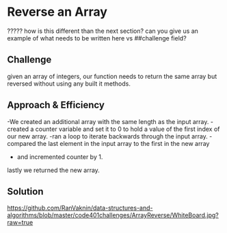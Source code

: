 # Reverse an Array
????? how is this different than the next section? can you give us an example of what needs to be written here vs ##challenge field?

## Challenge
given an array of integers, our function needs to return the same array but reversed without using any built it methods.

## Approach & Efficiency
-We created an additional array with the same length as the input array.
-created a counter variable and set it to 0 to hold a value of the first index of our new array.
-ran a loop to iterate backwards through the input array. 
-compared the last element in the input array to the first in the new array 
- and incremented counter by 1.

lastly we returned the new array.
## Solution
https://github.com/RanVaknin/data-structures-and-algorithms/blob/master/code401challenges/ArrayReverse/WhiteBoard.jpg?raw=true


